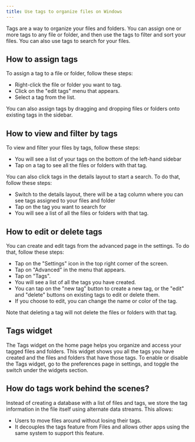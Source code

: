 ```yaml
---
title: Use tags to organize files on Windows
---
```


Tags are a way to organize your files and folders. You can assign one or more tags to any file or folder, and then use the tags to filter and sort your files. You can also use tags to search for your files.
	
## How to assign tags

To assign a tag to a file or folder, follow these steps:

- Right-click the file or folder you want to tag.
- Click on the "edit tags" menu that appears.
- Select a tag from the list.

You can also assign tags by dragging and dropping files or folders onto existing tags in the sidebar.

## How to view and filter by tags

To view and filter your files by tags, follow these steps:

- You will see a list of your tags on the bottom of the left-hand sidebar
- Tap on a tag to see all the files or folders with that tag.

You can also click tags in the details layout to start a search. To do that, follow these steps:

- Switch to the details layout, there will be a tag column where you can see tags assigned to your files and folder
- Tap on the tag you want to search for
- You will see a list of all the files or folders with that tag.

<InfoBar
    severity="Informational"
    title="Available in preview"
    message="The ability to edit tags is currently available in preview."
/>

## How to edit or delete tags

You can create and edit tags from the advanced page in the settings. To do that, follow these steps:

- Tap on the "Settings" icon in the top right corner of the screen.
- Tap on "Advanced" in the menu that appears.
- Tap on "Tags".
- You will see a list of all the tags you have created.
- You can tap on the "new tag" button to create a new tag, or the "edit" and "delete" buttons on existing tags to edit or delete them.
- If you choose to edit, you can change the name or color of the tag.

Note that deleting a tag will not delete the files or folders with that tag.


## Tags widget

The Tags widget on the home page helps you organize and access your tagged files and folders. This widget shows you all the tags you have created and the files and folders that have those tags. To enable or disable the Tags widget, go to the preferences page in settings, and toggle the switch under the widgets section.

## How do tags work behind the scenes?

Instead of creating a database with a list of files and tags, we store the tag information in the file itself using alternate data streams. This allows:
- Users to move files around without losing their tags.
- It decouples the tags feature from Files and allows other apps using the same system to support this feature.
